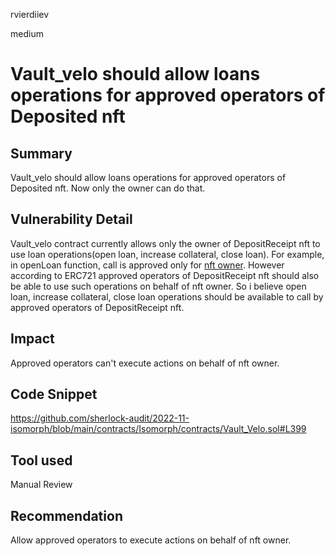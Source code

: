 rvierdiiev

medium

# Vault_velo should allow loans operations for approved operators of Deposited nft

## Summary
Vault_velo should allow loans operations for approved operators of Deposited nft. Now only the owner can do that.
## Vulnerability Detail
Vault_velo contract currently allows only the owner of DepositReceipt nft to use loan operations(open loan, increase collateral, close loan). 
For example, in openLoan function, call is approved only for [nft owner](https://github.com/sherlock-audit/2022-11-isomorph/blob/main/contracts/Isomorph/contracts/Vault_Velo.sol#L399).
However according to ERC721 approved operators of DepositReceipt nft should also be able to use such operations on behalf of nft owner. So i believe open loan, increase collateral, close loan operations should be available to call by approved operators of DepositReceipt nft.
## Impact
Approved operators can't execute actions on behalf of nft owner.
## Code Snippet
https://github.com/sherlock-audit/2022-11-isomorph/blob/main/contracts/Isomorph/contracts/Vault_Velo.sol#L399
## Tool used

Manual Review

## Recommendation
Allow approved operators to execute actions on behalf of nft owner.
